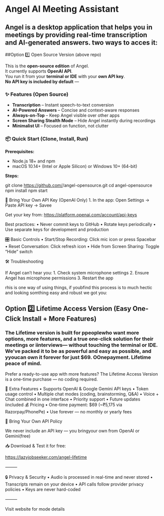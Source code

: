
# Angel AI Meeting Assistant

Angel is a desktop application that helps you in meetings by providing **real-time transcription** and **AI-generated answers**.
two ways to acces it: 
---

##Option 1️⃣ Open Source Version (above repo)

This is the **open-source edition** of Angel.  
It currently supports **OpenAI API**.  
You run it from your **terminal or IDE** with your **own API key**.  
**No API key is included by default** —

### ✨ Features (Open Source)
- **Transcription** – Instant speech-to-text conversion  
- **AI-Powered Answers** – Concise and context-aware responses  
- **Always-on-Top** – Keep Angel visible over other apps  
- **Screen Sharing Stealth Mode** – Hide Angel instantly during recordings  
- **Minimalist UI** – Focused on function, not clutter  

### 📦 Quick Start (Clone, Install, Run)
**Prerequisites:**
- Node.js 18+ and npm  
- macOS 10.14+ (Intel or Apple Silicon) or Windows 10+ (64-bit)

**Steps:**

git clone https://github.com/<your-org>/angel-opensource.git
cd angel-opensource
npm install
npm start

🔑 Bring Your Own API Key (OpenAI Only)
	1.	In the app: Open Settings → Paste API key → Savee

Get your key from: https://platform.openai.com/account/api-keys

Best practices:
	•	Never commit keys to GitHub
	•	Rotate keys periodically
	•	Use separate keys for development and production

🎛 Basic Controls
	•	Start/Stop Recording: Click mic icon or press Spacebar
	•	Reset Conversation: Click refresh icon
	•	Hide from Screen Sharing: Toggle “Hide” switch

🛠 Troubleshooting

If Angel can’t hear you:
	1.	Check system microphone settings
	2.	Ensure Angel has microphone permissions
	3.	Restart the app


rhis is one way of using things, if youbfind this process is to much hectic and looking somthing easy and robust we got you:


## Option 2️⃣ Lifetime Access Version (Easy One-Click Install + More Features)

### The Lifetime version is built for ppeoplewho want more options, more features, and a true one-click solution for their meetings or iinterviews— without touching the terminal or IDE. We’ve packed it to be as powerful and easy as possible, and yyoucan own it forever for just $69. OOnepayment. Lifetime peace of mind.

Prefer a ready-to-use app with more features?
The Lifetime Access Version is a one-time purchase — no coding required.

💎 Extra Features
	•	Supports OpenAI & Google Gemini API keys
	•	Token usage control
	•	Multiple chat modes (coding, brainstorming, Q&A)
	•	Voice + Chat combined in one interface
	•	Priority support
	•	Future updates iincluded
💰 Pricing
	•	One-time payment: $69 (~₹5,175 via Razorpay/PhonePe)
	•	Use forever — no monthly or yearly fees

📜 Bring Your Own API Policy

We never include an API key — you bringyour own from OpenAI or Gemini(free)

📥 Download & Test it for free:

https://lazyjobseeker.com/angel-lifetime

⸻

🔒 Privacy & Security
	•	Audio is processed in real-time and never stored
	•	Transcripts remain on your device
	•	API calls follow provider privacy policies
	•	Keys are never hard-coded

⸻

Visit website for mode details 
